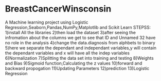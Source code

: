 # BreastCancerWinsconsin
A Machine learning project using Logistic Regression,Seaborn,Pandas,NumPy,Matplotlib and Scikit Learn
STEPSS:
1)install All the libraries 
2)then load the dataset
3)after seeing the infromation about the columns we get to see that ID and Unnamed 32 have no role in the analysis
4)change the data.diagnosis from alphbets to binary
5)here we separate the dependant and independant variables,y will contain the dependant variables and x will have all the indep variables
6)Normalization
7)Splitting the data set into training and testing
8)Weights and Bias
9)Sigmoid function,Calculating the z values
10)forward and backward propogation
11)Updating Parameters
12)prediction
13)Logistic Regression
